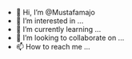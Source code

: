 - 👋 Hi, I’m @Mustafamajo
- 👀 I’m interested in ...
- 🌱 I’m currently learning ...
- 💞️ I’m looking to collaborate on ...
- 📫 How to reach me ...

<!---
Mustafamajo/Mustafamajo is a ✨ special ✨ repository because its `README.md` (this file) appears on your GitHub profile.
You can click the Preview link to take a look at your changes.
--->
